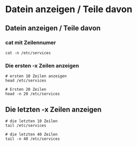 # Datein anzeigen / Teile davon 

##  Datein anzeigen / Teile davon

### cat mit Zeilennumer 

```
cat -n /etc/services 
```

### Die ersten -x Zeilen anzeigen 

```
# ersten 10 Zeilen anzeigen
head /etc/services 

# Ersten 20 Zeilen 
head -n 20 /etc/services  
```

## Die letzten -x Zeilen anzeigen 

```
# die letzten 10 Zeilen 
tail /etc/services 

# die letzten 40 Zeilen 
tail -n 40 /etc/services
```
